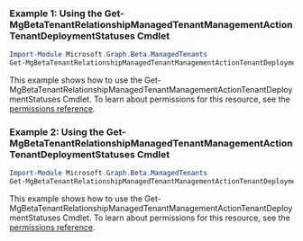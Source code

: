 ### Example 1: Using the Get-MgBetaTenantRelationshipManagedTenantManagementActionTenantDeploymentStatuses Cmdlet
```powershell
Import-Module Microsoft.Graph.Beta.ManagedTenants
Get-MgBetaTenantRelationshipManagedTenantManagementActionTenantDeploymentStatuses -ManagementActionTenantDeploymentStatusId $managementActionTenantDeploymentStatusId
```
This example shows how to use the Get-MgBetaTenantRelationshipManagedTenantManagementActionTenantDeploymentStatuses Cmdlet.
To learn about permissions for this resource, see the [permissions reference](/graph/permissions-reference).
### Example 2: Using the Get-MgBetaTenantRelationshipManagedTenantManagementActionTenantDeploymentStatuses Cmdlet
```powershell
Import-Module Microsoft.Graph.Beta.ManagedTenants
Get-MgBetaTenantRelationshipManagedTenantManagementActionTenantDeploymentStatuses
```
This example shows how to use the Get-MgBetaTenantRelationshipManagedTenantManagementActionTenantDeploymentStatuses Cmdlet.
To learn about permissions for this resource, see the [permissions reference](/graph/permissions-reference).
